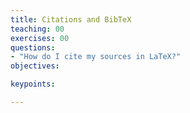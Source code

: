 ```yaml
---
title: Citations and BibTeX
teaching: 00
exercises: 00
questions:
- "How do I cite my sources in LaTeX?"
objectives:

keypoints:

---
```

